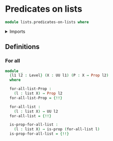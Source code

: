 # Predicates on lists

```agda
module lists.predicates-on-lists where
```

<details><summary>Imports</summary>

```agda
open import foundation.propositions
open import foundation.unit-type
open import foundation.universe-levels

open import lists.lists
```

</details>

## Definitions

### For all

```agda
module _
  {l1 l2 : Level} (X : UU l1) (P : X → Prop l2)
  where

  for-all-list-Prop :
    (l : list X) → Prop l2
  for-all-list-Prop = {!!}

  for-all-list :
    (l : list X) → UU l2
  for-all-list = {!!}

  is-prop-for-all-list :
    (l : list X) → is-prop (for-all-list l)
  is-prop-for-all-list = {!!}
```
